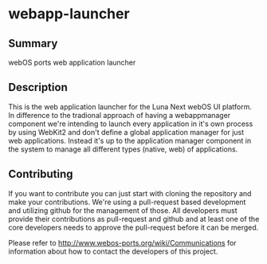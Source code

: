 webapp-launcher
===============

Summary
-------
webOS ports web application launcher

Description
-----------
This is the web application launcher for the Luna Next webOS UI platform. In difference to
the tradional approach of having a webappmanager component we're intending to launch every
application in it's own process by using WebKit2 and don't define a global application
manager for just web applications. Instead it's up to the application manager component in
the system to manage all different types (native, web) of applications.

## Contributing

If you want to contribute you can just start with cloning the repository and make your
contributions. We're using a pull-request based development and utilizing github for the
management of those. All developers must provide their contributions as pull-request and
github and at least one of the core developers needs to approve the pull-request before it
can be merged.

Please refer to http://www.webos-ports.org/wiki/Communications for information about how to
contact the developers of this project.
